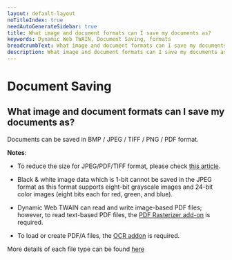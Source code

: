 ```yaml
---
layout: default-layout
noTitleIndex: true
needAutoGenerateSidebar: true
title: What image and document formats can I save my documents as?
keywords: Dynamic Web TWAIN, Document Saving, formats
breadcrumbText: What image and document formats can I save my documents as?
description: What image and document formats can I save my documents as?
---
```


# Document Saving

## What image and document formats can I save my documents as?

Documents can be saved in BMP / JPEG / TIFF / PNG / PDF format.

<strong>Notes</strong>:

- To reduce the size for JPEG/PDF/TIFF format, please check [this article]({{site.faq}}smallest-size-documents.html).

- Black & white image data which is 1-bit cannot be saved in the JPEG format as this format supports eight-bit grayscale images and 24-bit color images (eight bits each for red, green, and blue).

- Dynamic Web TWAIN can read and write image-based PDF files; however, to read text-based PDF files, the <a href="https://www.dynamsoft.com/web-twain/docs-archive/v17.2.1/indepth/features/pdf.html?ver=17.2.1" target="_blank">PDF Rasterizer add-on</a> is required.

- To load or create PDF/A files, the <a href="https://www.dynamsoft.com/web-twain/docs-archive/v17.2.1/indepth/features/OCR.html?ver=17.2.1" target="_blank">OCR addon</a> is required.

More details of each file type can be found <a href="https://www.dynamsoft.com/web-twain/docs-archive/v17.2.1/getstarted/filetype.html?ver=17.2.1" target="_blank">here</a>
